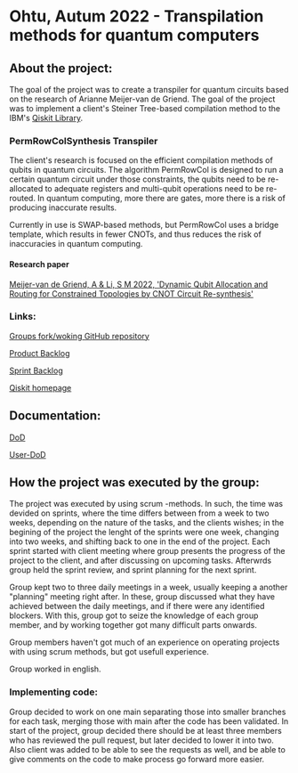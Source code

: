 # Ohtu, Autum 2022 - Transpilation methods for quantum computers

## About the project:
 
The goal of the project was to create a transpiler for quantum circuits based on the research of Arianne Meijer-van de Griend. The goal of the project was to implement a client's Steiner Tree-based compilation method to the IBM's [Qiskit Library](https://github.com/Qiskit).

### PermRowColSynthesis Transpiler

The client's research is focused on the efficient compilation methods of qubits in quantum circuits. The algorithm PermRowCol is designed to run a certain quantum circuit under those constraints, the qubits need to be re-allocated to adequate registers and multi-qubit operations need to be re-routed. In quantum computing, more there are gates, more there is a risk of producing inaccurate results.

Currently in use is SWAP-based methods, but PermRowCol uses a bridge template, which results in fewer CNOTs, and thus reduces the risk of inaccuracies in quantum computing.



#### Research paper

[Meijer-van de Griend, A & Li, S M 2022, 'Dynamic Qubit Allocation and Routing for Constrained Topologies by CNOT Circuit Re-synthesis'](https://arxiv.org/pdf/2205.00724.pdf)

### Links:

[Groups fork/woking GitHub repository](https://github.com/Helsinki-Qubits/qiskit-terra)

[Product Backlog](https://helsinkifi-my.sharepoint.com/:x:/g/personal/millakel_ad_helsinki_fi/EXi4j8V7nzRDk9hke33-PnQBdSgH0LGj_gx1z-O67_ME9g?e=ECd0pN)

[Sprint Backlog](https://helsinkifi-my.sharepoint.com/:x:/g/personal/millakel_ad_helsinki_fi/EeZEZVaocW9JlxgAM4hoWEAB5jBttrr-e5zZI2D5XtpHEg?e=3urt0Z)

[Qiskit homepage](https://qiskit.org/)



## Documentation:

[DoD](https://github.com/Helsinki-Qubits/Ohtu-A2022-Transpilation_methods_for_quantum_computers/blob/main/Documentation/DoD.md)

[User-DoD](https://github.com/Helsinki-Qubits/Ohtu-A2022-Transpilation_methods_for_quantum_computers/blob/main/Documentation/User-DoD.md)


## How the project was executed by the group:

The project was executed by using scrum -methods. In such, the time was devided on sprints, where the time differs between from a week to two weeks, depending on the nature of the tasks, and the clients wishes; in the begining of the project the lenght of the sprints were one week, changing into two weeks, and shifting back to one in the end of the project. Each sprint started with client meeting where group presents the progress of the project to the client, and after discussing on upcoming tasks. Afterwrds group held the sprint review, and sprint planning for the next sprint.

Group kept two to three daily meetings in a week, usually keeping a another "planning" meeting right after. In these, group discussed what they have achieved between the daily meetings, and if there were any identified blockers. With this, group got to seize the knowledge of each group member, and by working together got many difficult parts onwards.

Group members haven't got much of an experience on operating projects with using scrum methods, but got usefull experience. 

Group worked in english.


### Implementing code:

Group decided to work on one main separating those into smaller branches for each task, merging those with main after the code has been validated. In start of the project, group decided there should be at least three members who has reviewed the pull request, but later decided to lower it into two. Also client was added to be able to see the requests as well, and be able to give comments on the code to make process go forward more easier.
